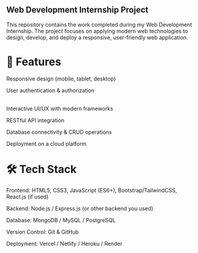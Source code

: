   ## Web Development Internship Project

<P>This repository contains the work completed during my Web Development Internship. The project focuses on applying modern web technologies to design, develop, and deploy a responsive, user-friendly web application.</P>

# 🚀 Features

Responsive design (mobile, tablet, desktop)</P>
User authentication & authorization</P>   
Interactive UI/UX with modern frameworks</P>
 RESTful API integration</P>
Database connectivity & CRUD operations</P>
Deployment on a cloud platform</P>

# 🛠️ Tech Stack

Frontend: HTML5, CSS3, JavaScript (ES6+), Bootstrap/TailwindCSS, React.js (if used)</P>
Backend: Node.js / Express.js (or other backend you used)</P>
Database: MongoDB / MySQL / PostgreSQL</P>
Version Control: Git & GitHub</P>
Deployment: Vercel / Netlify / Heroku / Render</P>
